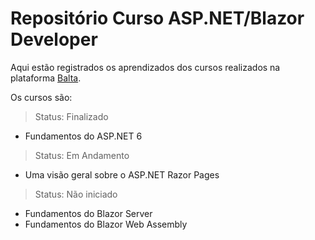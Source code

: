 # Repositório Curso ASP.NET/Blazor Developer

Aqui estão registrados os aprendizados dos cursos realizados na plataforma [Balta](https://balta.io/).

Os cursos são:
> Status: Finalizado
- Fundamentos do ASP.NET 6
> Status: Em Andamento
- Uma visão geral sobre o ASP.NET Razor Pages
> Status: Não iniciado
- Fundamentos do Blazor Server
- Fundamentos do Blazor Web Assembly
